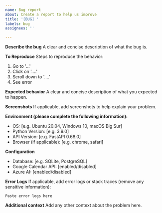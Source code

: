 ```yaml
---
name: Bug report
about: Create a report to help us improve
title: '[BUG] '
labels: bug
assignees: ''

---
```


**Describe the bug**
A clear and concise description of what the bug is.

**To Reproduce**
Steps to reproduce the behavior:
1. Go to '...'
2. Click on '....'
3. Scroll down to '....'
4. See error

**Expected behavior**
A clear and concise description of what you expected to happen.

**Screenshots**
If applicable, add screenshots to help explain your problem.

**Environment (please complete the following information):**
 - OS: [e.g. Ubuntu 20.04, Windows 10, macOS Big Sur]
 - Python Version: [e.g. 3.9.0]
 - API Version: [e.g. FastAPI 0.68.0]
 - Browser (if applicable): [e.g. chrome, safari]

**Configuration**
- Database: [e.g. SQLite, PostgreSQL]
- Google Calendar API: [enabled/disabled]
- Azure AI: [enabled/disabled]

**Error Logs**
If applicable, add error logs or stack traces (remove any sensitive information):

```
Paste error logs here
```

**Additional context**
Add any other context about the problem here.